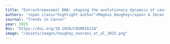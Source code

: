 ```yaml
---
title: "Extrachromosomal DNA: shaping the evolutionary dynamics of cancer"
authors: '<span class="highlight-author">Magnus Haughey</span> & Imran Noorani, Charles Swanton, Paul S. Mischel, Benjamin Werner'
journal: "Trends in Cancer"
year: 2025
doi: "https://doi.org/10.1039/C8SM01611A"
image: "/assets/images/haughey_noorani_et_al_2025.png"
---
```

